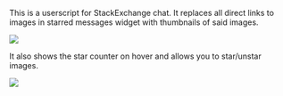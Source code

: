 This is a userscript for StackExchange chat. It replaces all direct links to images in starred messages widget with thumbnails of said images.

![](http://i.stack.imgur.com/GA1oC.png)

It also shows the star counter on hover and allows you to star/unstar images.

![](http://i.stack.imgur.com/A0I18.gif)
